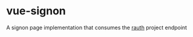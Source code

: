 # vue-signon

A signon page implementation that consumes the [rauth](https://github.com/alvidir/rauth) project endpoint
